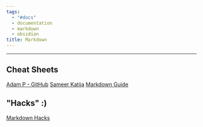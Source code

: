 ```yaml
---
tags:
  - "#docs"
  - documentation
  - markdown
  - obsidian
title: Markdown
---
```

---
## Cheat Sheets
[Adam P - GitHub](https://github.com/adam-p/markdown-here/wiki/Markdown-Cheatsheet)
[Sameer Katija](https://dev.to/sameerkatija/github-markdown-cheat-sheet-everything-you-need-to-know-to-write-readme-md-2eca)
[Markdown Guide](https://markdownguide.org/cheat-sheet/)

## "Hacks" :)
[Markdown Hacks](https://www.markdownguide.org/hacks/)
